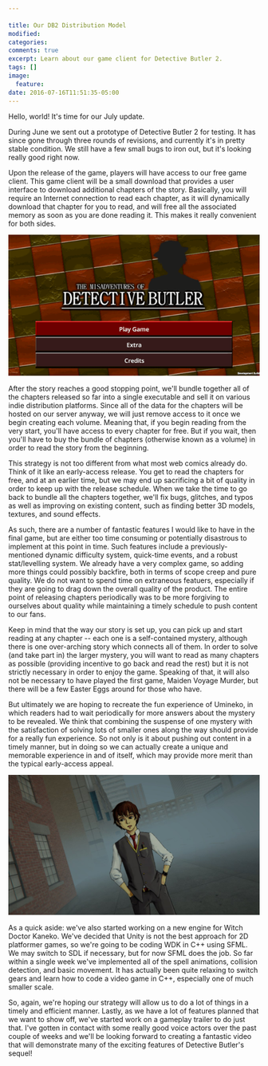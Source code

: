 ```yaml
---

title: Our DB2 Distribution Model
modified:
categories:
comments: true
excerpt: Learn about our game client for Detective Butler 2.
tags: []
image:
  feature:
date: 2016-07-16T11:51:35-05:00
---
```


Hello, world! It's time for our July update.

During June we sent out a prototype of Detective Butler 2 for testing. It has since gone through three rounds of revisions, and currently it's in pretty stable condition. We still have a few small bugs to iron out, but it's looking really good right now.

Upon the release of the game, players will have access to our free game client. This game client will be a small download that provides a user interface to download additional chapters of the story. Basically, you will require an Internet connection to read each chapter, as it will dynamically download that chapter for you to read, and will free all the associated memory as soon as you are done reading it. This makes it really convenient for both sides.

![title](/images/db-title2.gif)

After the story reaches a good stopping point, we'll bundle together all of the chapters released so far into a single executable and sell it on various indie distribution platforms. Since all of the data for the chapters will be hosted on our server anyway, we will just remove access to it once we begin creating each volume. Meaning that, if you begin reading from the very start, you'll have access to every chapter for free. But if you wait, then you'll have to buy the bundle of chapters (otherwise known as a volume) in order to read the story from the beginning.

This strategy is not too different from what most web comics already do.  Think of it like an early-access release. You get to read the chapters for free, and at an earlier time, but we may end up sacrificing a bit of quality in order to keep up with the release schedule. When we take the time to go back to bundle all the chapters together, we'll fix bugs, glitches, and typos as well as improving on existing content, such as finding better 3D models, textures, and sound effects.

As such, there are a number of fantastic features I would like to have in the final game, but are either too time consuming or potentially disastrous to implement at this point in time. Such features include a previously-mentioned dynamic difficulty system, quick-time events, and a robust stat/levelling system. We already have a very complex game, so adding more things could possibly backfire, both in terms of scope creep and pure quality. We do not want to spend time on extraneous featuers, especially if they are going to drag down the overall quality of the product. The entire point of releasing chapters periodically was to be more forgiving to ourselves about quality while maintaining a timely schedule to push content to our fans.

Keep in mind that the way our story is set up, you can pick up and start reading at any chapter -- each one is a self-contained mystery, although there is one over-arching story which connects all of them. In order to solve (and take part in) the larger mystery, you will want to read as many chapters as possible (providing incentive to go back and read the rest) but it is not strictly necessary in order to enjoy the game. Speaking of that, it will also not be necessary to have played the first game, Maiden Voyage Murder, but there will be a few Easter Eggs around for those who have.

But ultimately we are hoping to recreate the fun experience of Umineko, in which readers had to wait periodically for more answers about the mystery to be revealed. We think that combining the suspense of one mystery with the satisfaction of solving lots of smaller ones along the way should provide for a really fun experience. So not only is it about pushing out content in a timely manner, but in doing so we can actually create a unique and memorable experience in and of itself, which may provide more merit than the typical early-access appeal.

![city](/images/city4.jpg)

As a quick aside: we've also started working on a new engine for Witch Doctor Kaneko. We've decided that Unity is not the best approach for 2D platformer games, so we're going to be coding WDK in C++ using SFML. We may switch to SDL if necessary, but for now SFML does the job. So far within a single week we've implemented all of the spell animations, collision detection, and basic movement. It has actually been quite relaxing to switch gears and learn how to code a video game in C++, especially one of much smaller scale.

So, again, we're hoping our strategy will allow us to do a lot of things in a timely and efficient manner. Lastly, as we have a lot of features planned that we want to show off, we've started work on a gameplay trailer to do just that. I've gotten in contact with some really good voice actors over the past couple of weeks and we'll be looking forward to creating a fantastic video that will demonstrate many of the exciting features of Detective Butler's sequel!
